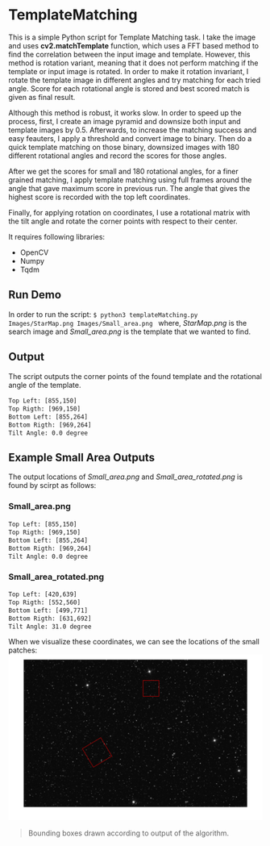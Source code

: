 # TemplateMatching
This is a simple Python script for Template Matching task. I take the image and uses **cv2.matchTemplate** function, which uses a FFT based method to find the correlation between the input image and template. However, this method is rotation variant, meaning that it does not perform matching if the template or input image is rotated. In order to make it rotation invariant, I rotate the template image in different angles and try matching for each tried angle. Score for each rotational angle is stored and best scored match is given as final result.

Although this method is robust, it works slow. In order to speed up the process, first, I create an image pyramid and downsize both input and template images by 0.5. Afterwards, to increase the matching success and easy feauters, I apply a threshold and convert image to binary. Then do a quick template matching on those binary, downsized images with 180 different rotational angles and record the scores for those angles.

After we get the scores for small and 180 rotational angles, for a finer grained matching, I apply template matching using full frames around the angle that gave maximum score in previous run. The angle that gives the highest score is recorded with the top left coordinates.

Finally, for applying rotation on coordinates, I use a rotational matrix with the tilt angle and rotate the corner points with respect to their center. 

It requires following libraries:

- OpenCV
- Numpy
- Tqdm

## Run Demo
In order to run the script:
`$ python3 templateMatching.py Images/StarMap.png Images/Small_area.png `
where, _StarMap.png_ is the search image and _Small_area.png_ is the template that we wanted to find.

## Output
The script outputs the corner points of the found template and the rotational angle of the template.

    Top Left: [855,150]
    Top Rigth: [969,150]
    Bottom Left: [855,264]
    Bottom Rigth: [969,264]
    Tilt Angle: 0.0 degree
    
## Example Small Area Outputs
The output locations of _Small_area.png_ and _Small_area_rotated.png_ is found by scirpt as follows:

### Small_area.png
    Top Left: [855,150] 
    Top Rigth: [969,150]
    Bottom Left: [855,264]
    Bottom Rigth: [969,264]
    Tilt Angle: 0.0 degree
    
### Small_area_rotated.png
    Top Left: [420,639]
    Top Rigth: [552,560]
    Bottom Left: [499,771]
    Bottom Rigth: [631,692]
    Tilt Angle: 31.0 degree
    
When we visualize these coordinates, we can see the locations of the small patches:
![](https://github.com/melihpeker/TemplateMatching/blob/main/Images/output.png)
> Bounding boxes drawn according to output of the algorithm.

    
